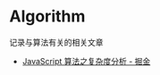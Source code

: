 # Algorithm
记录与算法有关的相关文章

* [JavaScript 算法之复杂度分析 - 掘金](https://juejin.im/post/5c2a1d9d6fb9a04a0f654581)

